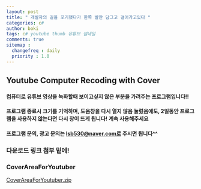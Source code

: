 ```yaml
---
layout: post
title: " 개발자의 길을 포기했다가 한쪽 발만 담그고 걸어가고있다 "
categories: c#
author: boki
tags: c# youtube thumb 유튜브 썸네일
comments: true
sitemap :
  changefreq : daily
  priority : 1.0
---
```


## Youtube Computer Recoding with Cover

#### 컴퓨터로 유튜브 영상을 녹화할때 보이고싶지 않은 부분을 가려주는 프로그램입니다!!
#### 프로그램 종료시 크기를 기억하며, 도움창을 다시 열지 않음 눌렀음에도, 2일동안 프로그램을 사용하지 않는다면 다시 창이 뜨게 됩니다! 계속 사용해주세요
#### 프로그램 문의, 광고 문의는 lsb530@naver.com로 주시면 됩니다^^
### 다운로드 링크 첨부 밑에!

### CoverAreaForYoutuber
[CoverAreaForYoutuber.zip](https://github.com/lsb530/lsb530.github.io/files/4570019/CoverAreaForYoutuber.zip)